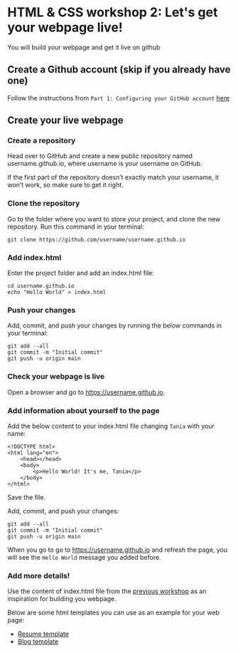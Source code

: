 # HTML & CSS workshop 2: Let's get your webpage live!

You will build your webpage and get it live on github

## Create a Github account (skip if you already have one)

Follow the instructions from `Part 1: Configuring your GitHub account` [here](https://docs.github.com/en/get-started/onboarding/getting-started-with-your-github-account)

## Create your live webpage

### Create a repository

Head over to GitHub and create a new public repository named username.github.io, where username is your username on GitHub.

If the first part of the repository doesn’t exactly match your username, it won’t work, so make sure to get it right.

### Clone the repository

Go to the folder where you want to store your project, and clone the new repository. Run this command in your terminal:

```
git clone https://github.com/username/username.github.io
```

### Add index.html

Enter the project folder and add an index.html file:

```
cd username.github.io
echo "Hello World" > index.html
```

### Push your changes

Add, commit, and push your changes by running the below commands in your terminal:

```
git add --all
git commit -m "Initial commit"
git push -u origin main
```

### Check your webpage is live

Open a browser and go to https://username.github.io.

### Add information about yourself to the page

Add the below content to your index.html file changing `Tania` with your name:

````
<!DOCTYPE html>
<html lang="en">
    <head></head>
    <body>
        <p>Hello World! It's me, Tania</p>
    </body>
</html>
````
Save the file.

Add, commit, and push your changes:

```
git add --all
git commit -m "Initial commit"
git push -u origin main
```

When you go to go to https://username.github.io and refresh the page, you will see the `Hello World` message you added before.

### Add more details!

Use the content of index.html file from the [previous workshop](https://github.com/coding-sisterhood/html-css-workshop/blob/main/README.md) as an inspiration for building you webpage.

Below are some html templates you can use as an example for your web page:

- [Resume template](https://www.w3schools.com/w3css/tryit.asp?filename=tryw3css_templates_cv&stacked=h)
- [Blog template](https://www.w3schools.com/w3css/tryit.asp?filename=tryw3css_templates_blog&stacked=h)

